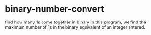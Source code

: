 # binary-number-convert
find how many 1s come together in binary
In this program, we find the maximum number of 1s in the binary equivalent of an integer entered.
